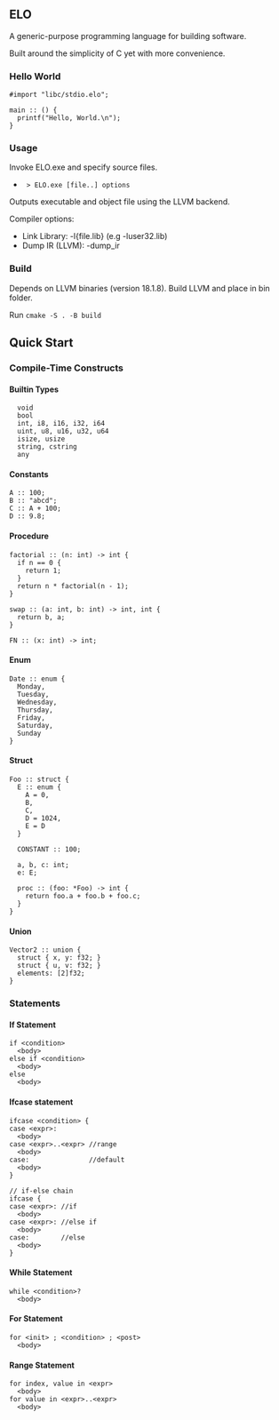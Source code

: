 ## ELO
A generic-purpose programming language for building software.

Built around the simplicity of C yet with more convenience.

### Hello World

```elo
#import "libc/stdio.elo";

main :: () {
  printf("Hello, World.\n");
}
```

### Usage
Invoke ELO.exe and specify source files.
 - ` > ELO.exe [file..] options`

Outputs executable and object file using the LLVM backend.
 

Compiler options:
- Link Library:    -l{file.lib} (e.g -luser32.lib)
- Dump IR (LLVM):  -dump_ir

### Build
Depends on LLVM binaries (version 18.1.8). Build LLVM and place in bin folder.

Run `cmake -S . -B build`

## Quick Start


### Compile-Time Constructs

#### Builtin Types
```elo
  void
  bool
  int, i8, i16, i32, i64
  uint, u8, u16, u32, u64
  isize, usize
  string, cstring
  any
```

#### Constants
```elo
A :: 100;
B :: "abcd";
C :: A + 100;
D :: 9.8;
```

#### Procedure
```elo
factorial :: (n: int) -> int {
  if n == 0 {
    return 1;
  }
  return n * factorial(n - 1);
}

swap :: (a: int, b: int) -> int, int {
  return b, a;
}

FN :: (x: int) -> int;

```

#### Enum
```elo
Date :: enum {
  Monday,
  Tuesday,
  Wednesday,
  Thursday,
  Friday,
  Saturday,
  Sunday
}
```

#### Struct
```elo
Foo :: struct {
  E :: enum {
    A = 0,
    B,
    C,
    D = 1024,
    E = D
  }

  CONSTANT :: 100;

  a, b, c: int;
  e: E;

  proc :: (foo: *Foo) -> int {
    return foo.a + foo.b + foo.c;
  }
}
```

#### Union
```elo
Vector2 :: union {
  struct { x, y: f32; }
  struct { u, v: f32; }
  elements: [2]f32;
}
```

### Statements

#### If Statement
```elo
if <condition>
  <body>
else if <condition>
  <body>
else
  <body>
```

#### Ifcase statement
```elo
ifcase <condition> {
case <expr>:
  <body>
case <expr>..<expr> //range
  <body>
case:               //default
  <body>
}

// if-else chain
ifcase {
case <expr>: //if
  <body>
case <expr>: //else if
  <body>
case:        //else
  <body>
}
```

#### While Statement
```elo
while <condition>?
  <body>
```

#### For Statement
```elo
for <init> ; <condition> ; <post>
  <body>
```

#### Range Statement
```elo
for index, value in <expr>
  <body>
for value in <expr>..<expr>
  <body>
```
